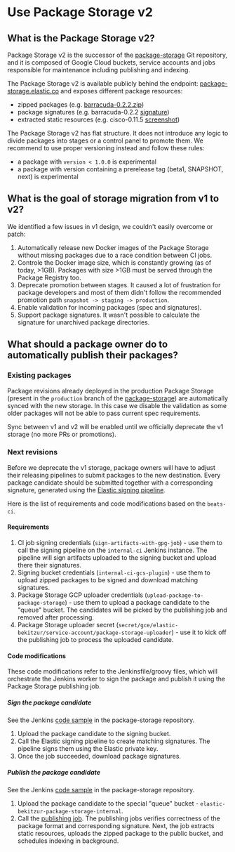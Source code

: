 # Use Package Storage v2

## What is the Package Storage v2?

Package Storage v2 is the successor of the [package-storage](https://github.com/elastic/package-storage) Git repository,
and it is composed of Google Cloud buckets, service accounts and jobs responsible for maintenance including publishing and indexing.

The Package Storage v2 is available publicly behind the endpoint: [package-storage.elastic.co](https://package-storage.elastic.co/)
and exposes different package resources:
* zipped packages (e.g. [barracuda-0.2.2.zip](https://package-storage.elastic.co/artifacts/packages/barracuda-0.2.2.zip))
* package signatures (e.g. barracuda-0.2.2 [signature](https://package-storage.elastic.co/artifacts/packages/barracuda-0.2.2.zip.sig))
* extracted static resources (e.g. cisco-0.11.5 [screenshot](https://package-storage.elastic.co/artifacts/static/cisco-0.11.5/img/kibana-cisco-asa.png))

The Package Storage v2 has flat structure. It does not introduce any logic to divide packages into stages or a control panel to promote them.
We recommend to use proper versioning instead and follow these rules:
* a package with `version < 1.0.0` is experimental
* a package with version containing a prerelease tag (beta1, SNAPSHOT, next) is experimental

## What is the goal of storage migration from v1 to v2?

We identified a few issues in v1 design, we couldn't easily overcome or patch:
1. Automatically release new Docker images of the Package Storage without missing packages due to a race condition
   between CI jobs.
2. Controle the Docker image size, which is constantly growing (as of today, >1GB). Packages with size >1GB must be served through the Package Registry too.
3. Deprecate promotion between stages. It caused a lot of frustration for package developers and most of them didn't follow the recommended promotion path
   `snapshot -> staging -> production`.
4. Enable validation for incoming packages (spec and signatures).
5. Support package signatures. It wasn't possible to calculate the signature for unarchived package directories.

## What should a package owner do to automatically publish their packages?

### Existing packages

Package revisions already deployed in the production Package Storage (present in the `production` branch of the [package-storage](https://github.com/elastic/package-storage))
are automatically synced with the new storage. In this case we disable the validation as some older packages will not be able
to pass current spec requirements.

Sync between v1 and v2 will be enabled until we officially deprecate the v1 storage (no more PRs or promotions).

### Next revisions

Before we deprecate the v1 storage, package owners will have to adjust their releasing pipelines to submit packages
to the new destination. Every package candidate should be submitted together with a corresponding signature, generated
using the [Elastic signing pipeline](https://internal-ci.elastic.co/job/elastic+unified-release+master+sign-artifacts-with-gpg/).

Here is the list of requirements and code modifications based on the `beats-ci`.

#### Requirements

1. CI job signing credentials (`sign-artifacts-with-gpg-job`) - use them to call the signing pipeline on
   the `internal-ci` Jenkins instance. The pipeline will sign artifacts uploaded to the signing bucket and upload there their signatures.
2. Signing bucket credentials (`internal-ci-gcs-plugin`) - use them to upload zipped packages to be signed
   and download matching signatures.
3. Package Storage GCP uploader credentials (`upload-package-to-package-storage`) - use them to upload a package candidate to the "queue" bucket.
   The candidates will be picked by the publishing job and removed after processing.
4. Package Storage uploader secret (`secret/gce/elastic-bekitzur/service-account/package-storage-uploader`) - use it to kick off
   the publishing job to process the uploaded candidate.

#### Code modifications

These code modifications refer to the Jenkinsfile/groovy files, which will orchestrate the Jenkins worker to sign the package
and publish it using the Package Storage publishing job.

##### Sign the package candidate

See the Jenkins [code sample](https://github.com/elastic/package-storage/blob/d6abdd5864bbf049b2c11d296f77b21aa780cf3e/.ci/Jenkinsfile#L238-L258) in the package-storage repository.

1. Upload the package candidate to the signing bucket.
2. Call the Elastic signing pipeline to create matching signatures. The pipeline signs them using the Elastic private key.
3. Once the job succeeded, download package signatures.

##### Publish the package candidate

See the Jenkins [code sample](https://github.com/elastic/package-storage/blob/d6abdd5864bbf049b2c11d296f77b21aa780cf3e/.ci/Jenkinsfile#L260-L284) in the package-storage repository.

1. Upload the package candidate to the special "queue" bucket - `elastic-bekitzur-package-storage-internal`.
2. Call the [publishing job](https://internal-ci.elastic.co/job/package_storage/job/publishing-job-remote/). The publishing jobs verifies
   correctness of the package format and corresponding signature. Next, the job extracts static resources, uploads the zipped package
   to the public bucket, and schedules indexing in background.